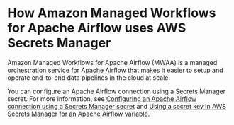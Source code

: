 # How Amazon Managed Workflows for Apache Airflow uses AWS Secrets Manager<a name="integrating_how-services-use-secrets_mwaa"></a>

Amazon Managed Workflows for Apache Airflow \(MWAA\) is a managed orchestration service for [Apache Airflow](https://airflow.apache.org/) that makes it easier to setup and operate end\-to\-end data pipelines in the cloud at scale\. 

You can configure an Apache Airflow connection using a Secrets Manager secret\. For more information, see [Configuring an Apache Airflow connection using a Secrets Manager secret](https://docs.aws.amazon.com/mwaa/latest/userguide/connections-secrets-manager.html) and [Using a secret key in AWS Secrets Manager for an Apache Airflow variable](https://docs.aws.amazon.com/mwaa/latest/userguide/samples-secrets-manager-var.html)\.